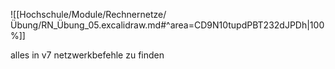 ![[Hochschule/Module/Rechnernetze/Übung/RN_Übung_05.excalidraw.md#^area=CD9N10tupdPBT232dJPDh|100%]]

alles in v7 netzwerkbefehle zu finden
